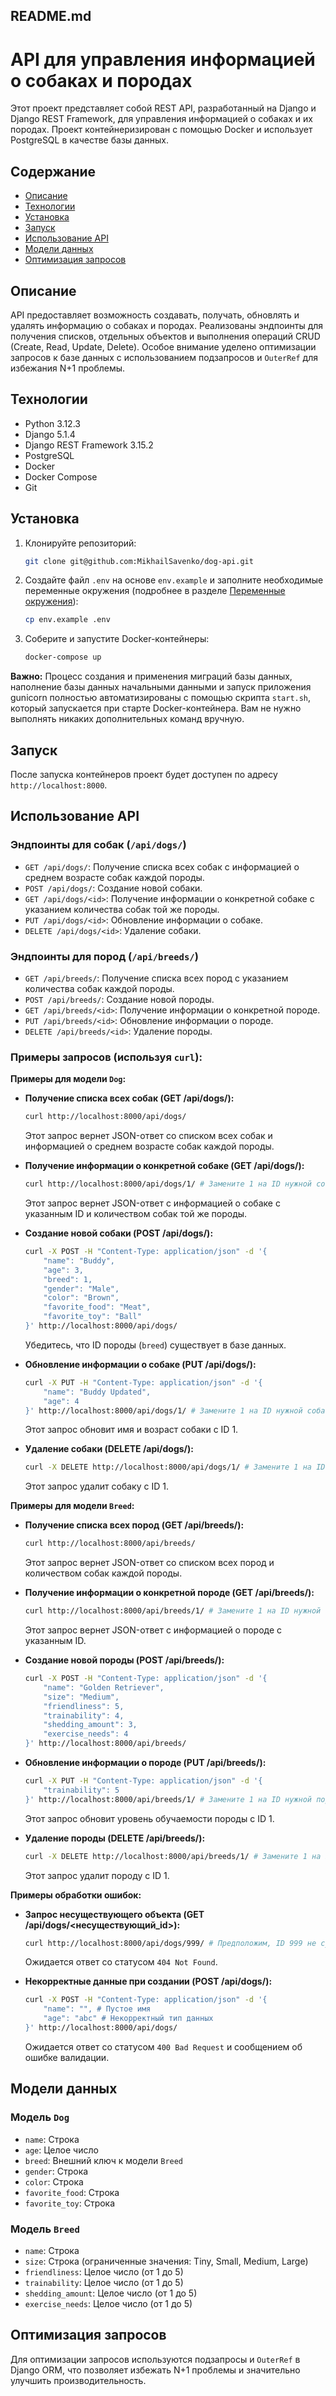 ## README.md

# API для управления информацией о собаках и породах

Этот проект представляет собой REST API, разработанный на Django и Django REST Framework, для управления информацией о собаках и их породах. Проект контейнеризирован с помощью Docker и использует PostgreSQL в качестве базы данных.

## Содержание

  * [Описание](https://www.google.com/url?sa=E&source=gmail&q=#описание)
  * [Технологии](https://www.google.com/url?sa=E&source=gmail&q=#технологии)
  * [Установка](https://www.google.com/url?sa=E&source=gmail&q=#установка)
  * [Запуск](https://www.google.com/url?sa=E&source=gmail&q=#запуск)
  * [Использование API](https://www.google.com/url?sa=E&source=gmail&q=#использование-api)
  * [Модели данных](https://www.google.com/url?sa=E&source=gmail&q=#модели-данных)
  * [Оптимизация запросов](https://www.google.com/url?sa=E&source=gmail&q=#оптимизация-запросов)


## Описание

API предоставляет возможность создавать, получать, обновлять и удалять информацию о собаках и породах. Реализованы эндпоинты для получения списков, отдельных объектов и выполнения операций CRUD (Create, Read, Update, Delete). Особое внимание уделено оптимизации запросов к базе данных с использованием подзапросов и `OuterRef` для избежания N+1 проблемы.

## Технологии

  * Python 3.12.3
  * Django 5.1.4
  * Django REST Framework 3.15.2
  * PostgreSQL
  * Docker
  * Docker Compose
  * Git

## Установка

1.  Клонируйте репозиторий:

    ```bash
    git clone git@github.com:MikhailSavenko/dog-api.git
    ```

2.  Создайте файл `.env` на основе `env.example` и заполните необходимые переменные окружения (подробнее в разделе [Переменные окружения](https://www.google.com/url?sa=E&source=gmail&q=#переменные-окружения)):

    ```bash
    cp env.example .env
    ```

3.  Соберите и запустите Docker-контейнеры:

    ```bash
    docker-compose up 
    ```
**Важно:** Процесс создания и применения миграций базы данных, наполнение базы данных начальными данными и запуск приложения gunicorn полностью автоматизированы с помощью скрипта `start.sh`, который запускается при старте Docker-контейнера. Вам не нужно выполнять никаких дополнительных команд вручную.

## Запуск

После запуска контейнеров проект будет доступен по адресу `http://localhost:8000`.

## Использование API

### Эндпоинты для собак (`/api/dogs/`)

  * `GET /api/dogs/`: Получение списка всех собак с информацией о среднем возрасте собак каждой породы.
  * `POST /api/dogs/`: Создание новой собаки.
  * `GET /api/dogs/<id>`: Получение информации о конкретной собаке с указанием количества собак той же породы.
  * `PUT /api/dogs/<id>`: Обновление информации о собаке.
  * `DELETE /api/dogs/<id>`: Удаление собаки.

### Эндпоинты для пород (`/api/breeds/`)

  * `GET /api/breeds/`: Получение списка всех пород с указанием количества собак каждой породы.
  * `POST /api/breeds/`: Создание новой породы.
  * `GET /api/breeds/<id>`: Получение информации о конкретной породе.
  * `PUT /api/breeds/<id>`: Обновление информации о породе.
  * `DELETE /api/breeds/<id>`: Удаление породы.

### Примеры запросов (используя `curl`):

**Примеры для модели `Dog`:**

*   **Получение списка всех собак (GET /api/dogs/):**

    ```bash
    curl http://localhost:8000/api/dogs/
    ```

    Этот запрос вернет JSON-ответ со списком всех собак и информацией о среднем возрасте собак каждой породы.

*   **Получение информации о конкретной собаке (GET /api/dogs/<id>):**

    ```bash
    curl http://localhost:8000/api/dogs/1/ # Замените 1 на ID нужной собаки
    ```

    Этот запрос вернет JSON-ответ с информацией о собаке с указанным ID и количеством собак той же породы.

*   **Создание новой собаки (POST /api/dogs/):**

    ```bash
    curl -X POST -H "Content-Type: application/json" -d '{
        "name": "Buddy",
        "age": 3,
        "breed": 1,
        "gender": "Male",
        "color": "Brown",
        "favorite_food": "Meat",
        "favorite_toy": "Ball"
    }' http://localhost:8000/api/dogs/
    ```

    Убедитесь, что ID породы (`breed`) существует в базе данных.

*   **Обновление информации о собаке (PUT /api/dogs/<id>):**

    ```bash
    curl -X PUT -H "Content-Type: application/json" -d '{
        "name": "Buddy Updated",
        "age": 4
    }' http://localhost:8000/api/dogs/1/ # Замените 1 на ID нужной собаки
    ```

    Этот запрос обновит имя и возраст собаки с ID 1.

*   **Удаление собаки (DELETE /api/dogs/<id>):**

    ```bash
    curl -X DELETE http://localhost:8000/api/dogs/1/ # Замените 1 на ID нужной собаки
    ```

    Этот запрос удалит собаку с ID 1.

**Примеры для модели `Breed`:**

*   **Получение списка всех пород (GET /api/breeds/):**

    ```bash
    curl http://localhost:8000/api/breeds/
    ```

    Этот запрос вернет JSON-ответ со списком всех пород и количеством собак каждой породы.

*   **Получение информации о конкретной породе (GET /api/breeds/<id>):**

    ```bash
    curl http://localhost:8000/api/breeds/1/ # Замените 1 на ID нужной породы
    ```

    Этот запрос вернет JSON-ответ с информацией о породе с указанным ID.

*   **Создание новой породы (POST /api/breeds/):**

    ```bash
    curl -X POST -H "Content-Type: application/json" -d '{
        "name": "Golden Retriever",
        "size": "Medium",
        "friendliness": 5,
        "trainability": 4,
        "shedding_amount": 3,
        "exercise_needs": 4
    }' http://localhost:8000/api/breeds/
    ```

*   **Обновление информации о породе (PUT /api/breeds/<id>):**

    ```bash
    curl -X PUT -H "Content-Type: application/json" -d '{
        "trainability": 5
    }' http://localhost:8000/api/breeds/1/ # Замените 1 на ID нужной породы
    ```

    Этот запрос обновит уровень обучаемости породы с ID 1.

*   **Удаление породы (DELETE /api/breeds/<id>):**

    ```bash
    curl -X DELETE http://localhost:8000/api/breeds/1/ # Замените 1 на ID нужной породы
    ```

    Этот запрос удалит породу с ID 1.

**Примеры обработки ошибок:**

*   **Запрос несуществующего объекта (GET /api/dogs/<несуществующий_id>):**

    ```bash
    curl http://localhost:8000/api/dogs/999/ # Предположим, ID 999 не существует
    ```

    Ожидается ответ со статусом `404 Not Found`.

*   **Некорректные данные при создании (POST /api/dogs/):**

    ```bash
    curl -X POST -H "Content-Type: application/json" -d '{
        "name": "", # Пустое имя
        "age": "abc" # Некорректный тип данных
    }' http://localhost:8000/api/dogs/
    ```

    Ожидается ответ со статусом `400 Bad Request` и сообщением об ошибке валидации.

## Модели данных

### Модель `Dog`

  * `name`: Строка
  * `age`: Целое число
  * `breed`: Внешний ключ к модели `Breed`
  * `gender`: Строка
  * `color`: Строка
  * `favorite_food`: Строка
  * `favorite_toy`: Строка

### Модель `Breed`

  * `name`: Строка
  * `size`: Строка (ограниченные значения: Tiny, Small, Medium, Large)
  * `friendliness`: Целое число (от 1 до 5)
  * `trainability`: Целое число (от 1 до 5)
  * `shedding_amount`: Целое число (от 1 до 5)
  * `exercise_needs`: Целое число (от 1 до 5)

## Оптимизация запросов

Для оптимизации запросов используются подзапросы и `OuterRef` в Django ORM, что позволяет избежать N+1 проблемы и значительно улучшить производительность.

